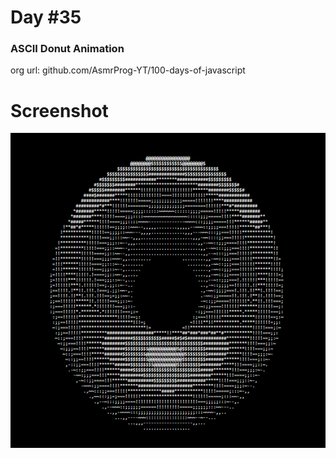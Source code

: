 # Day #35

### ASCII Donut Animation
org url: github.com/AsmrProg-YT/100-days-of-javascript

# Screenshot
![sc](./screenshot.jpg)

